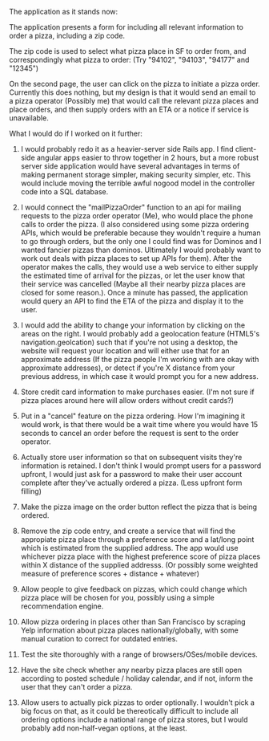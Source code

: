 The application as it stands now:

The application presents a form for including all relevant information to order a pizza, including a zip code.

The zip code is used to select what pizza place in SF to order from, and correspondingly what pizza to order: (Try "94102", "94103", "94177" and "12345")

On the second page, the user can click on the pizza to initiate a pizza order. Currently this does nothing, but my design is that it would send an email to a pizza operator (Possibly me) that would call the relevant pizza places and place orders, and then supply orders with an ETA or a notice if service is unavailable.

What I would do if I worked on it further:

1. I would probably redo it as a heavier-server side Rails app. I find client-side angular apps easier to throw together in 2 hours, but a more robust server side application would have several advantages in terms of making permanent storage simpler, making security simpler, etc. This would include moving the terrible awful nogood model in the controller code into a SQL database.

2. I would connect the "mailPizzaOrder" function to an api for mailing requests to the pizza order operator (Me), who would place the phone calls to order the pizza. (I also considered using some pizza ordering APIs, which would be preferable because they wouldn't require a human to go through orders, but the only one I could find was for Dominos and I wanted fancier pizzas than dominos. Ultimately I would probably want to work out deals with pizza places to set up APIs for them). After the operator makes the calls, they would use a web service to either supply the estimated time of arrival for the pizzas, or let the user know that their service was cancelled (Maybe all their nearby pizza places are closed for some reason.). Once a minute has passed, the application would query an API to find the ETA of the pizza and display it to the user.

3. I would add the ability to change your information by clicking on the areas on the right. I would probably add a geolocation feature (HTML5's navigation.geolcation) such that if you're not using a desktop, the website will request your location and will either use that for an approximate address (If the pizza people I'm working with are okay with approximate addresses), or detect if you're X distance from your previous address, in which case it would prompt you for a new address.

4. Store credit card information to make purchases easier. (I'm not sure if pizza places around here will allow orders without credit cards?)

5. Put in a "cancel" feature on the pizza ordering. How I'm imagining it would work, is that there would be a wait time where you would have 15 seconds to cancel an order before the request is sent to the order operator.

6. Actually store user information so that on subsequent visits they're information is retained. I don't think I would prompt users for a password upfront, I would just ask for a password to make their user account complete after they've actually ordered a pizza. (Less upfront form filling)

7. Make the pizza image on the order button reflect the pizza that is being ordered.

8. Remove the zip code entry, and create a service that will find the appropiate pizza place through a preference score and a lat/long point which is estimated from the supplied address. The app would use whichever pizza place with the highest preference score of pizza places within X distance of the supplied addresss. (Or possibly some weighted measure of preference scores + distance + whatever)

9. Allow people to give feedback on pizzas, which could change which pizza place will be chosen for you, possibly using a simple recommendation engine.

10. Allow pizza ordering in places other than San Francisco by scraping Yelp information about pizza places nationally/globally, with some manual curation to correct for outdated entries.

11. Test the site thoroughly with a range of browsers/OSes/mobile devices.

12. Have the site check whether any nearby pizza places are still open according to posted schedule / holiday calendar, and if not, inform the user that they can't order a pizza.

13. Allow users to actually pick pizzas to order optionally. I wouldn't pick a big focus on that, as it could be thereotically difficult to include all ordering options include a national range of pizza stores, but I would probably add non-half-vegan options, at the least.